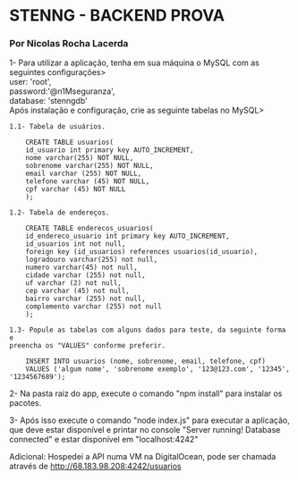 <h1>STENNG - BACKEND PROVA</h1>
<h3>Por Nicolas Rocha Lacerda</h3>

1- Para utilizar a aplicação, tenha em sua máquina o MySQL com as seguintes configurações><br>
user: 'root',<br>
password:'@n1Mseguranza',<br>
database: 'stenngdb'<br>
Após instalação e configuração, crie as seguinte tabelas no MySQL><br>

    1.1- Tabela de usuários.

        CREATE TABLE usuarios(
        id_usuario int primary key AUTO_INCREMENT,
        nome varchar(255) NOT NULL,
        sobrenome varchar(255) NOT NULL,
        email varchar (255) NOT NULL,
        telefone varchar (45) NOT NULL,
        cpf varchar (45) NOT NULL
        );

    1.2- Tabela de endereços.

        CREATE TABLE enderecos_usuarios( 
        id_endereco_usuario int primary key AUTO_INCREMENT,
        id_usuarios int not null,
        foreign key (id_usuarios) references usuarios(id_usuario),
        logradouro varchar(255) not null,
        numero varchar(45) not null,
        cidade varchar (255) not null,
        uf varchar (2) not null,
        cep varchar (45) not null,
        bairro varchar (255) not null,
        complemento varchar (255) not null
        );

    1.3- Popule as tabelas com alguns dados para teste, da seguinte forma e 
    preencha os "VALUES" conforme preferir.

        INSERT INTO usuarios (nome, sobrenome, email, telefone, cpf)
        VALUES ('algum nome', 'sobrenome exemplo', '123@123.com', '12345', '1234567689');
    

2- Na pasta raiz do app, execute o comando "npm install" para instalar os pacotes.

3- Após isso execute o comando "node index.js" para executar a aplicação, que deve estar disponível e printar no console "Server running! Database connected" e estar disponível em "localhost:4242"

Adicional: Hospedei a API numa VM na DigitalOcean, pode ser chamada através de http://68.183.98.208:4242/usuarios

